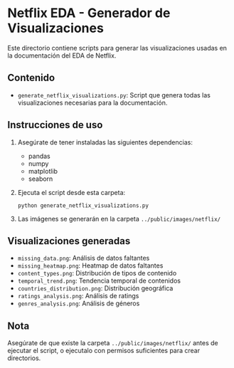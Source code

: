 # Netflix EDA - Generador de Visualizaciones

Este directorio contiene scripts para generar las visualizaciones usadas en la documentación del EDA de Netflix.

## Contenido

- `generate_netflix_visualizations.py`: Script que genera todas las visualizaciones necesarias para la documentación.

## Instrucciones de uso

1. Asegúrate de tener instaladas las siguientes dependencias:

   - pandas
   - numpy
   - matplotlib
   - seaborn

2. Ejecuta el script desde esta carpeta:

   ```
   python generate_netflix_visualizations.py
   ```

3. Las imágenes se generarán en la carpeta `../public/images/netflix/`

## Visualizaciones generadas

- `missing_data.png`: Análisis de datos faltantes
- `missing_heatmap.png`: Heatmap de datos faltantes
- `content_types.png`: Distribución de tipos de contenido
- `temporal_trend.png`: Tendencia temporal de contenidos
- `countries_distribution.png`: Distribución geográfica
- `ratings_analysis.png`: Análisis de ratings
- `genres_analysis.png`: Análisis de géneros

## Nota

Asegúrate de que existe la carpeta `../public/images/netflix/` antes de ejecutar el script, o ejecutalo con permisos suficientes para crear directorios.
